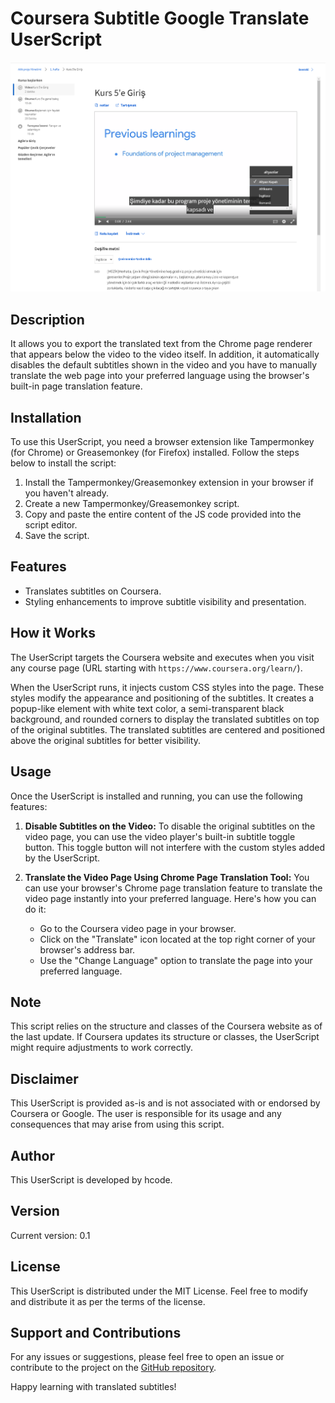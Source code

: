 # Coursera Subtitle Google Translate UserScript

![Screenshot](screenshot.png)  

## Description
It allows you to export the translated text from the Chrome page renderer that appears below the video to the video itself. In addition, it automatically disables the default subtitles shown in the video and you have to manually translate the web page into your preferred language using the browser's built-in page translation feature.

## Installation
To use this UserScript, you need a browser extension like Tampermonkey (for Chrome) or Greasemonkey (for Firefox) installed. Follow the steps below to install the script:

1. Install the Tampermonkey/Greasemonkey extension in your browser if you haven't already.
2. Create a new Tampermonkey/Greasemonkey script.
3. Copy and paste the entire content of the JS code provided into the script editor.
4. Save the script.

## Features
- Translates subtitles on Coursera.
- Styling enhancements to improve subtitle visibility and presentation.

## How it Works
The UserScript targets the Coursera website and executes when you visit any course page (URL starting with `https://www.coursera.org/learn/`).

When the UserScript runs, it injects custom CSS styles into the page. These styles modify the appearance and positioning of the subtitles. It creates a popup-like element with white text color, a semi-transparent black background, and rounded corners to display the translated subtitles on top of the original subtitles. The translated subtitles are centered and positioned above the original subtitles for better visibility.

## Usage
Once the UserScript is installed and running, you can use the following features:

1. **Disable Subtitles on the Video:** To disable the original subtitles on the video page, you can use the video player's built-in subtitle toggle button. This toggle button will not interfere with the custom styles added by the UserScript.

2. **Translate the Video Page Using Chrome Page Translation Tool:** You can use your browser's Chrome page translation feature to translate the video page instantly into your preferred language. Here's how you can do it:
    - Go to the Coursera video page in your browser.
    - Click on the "Translate" icon located at the top right corner of your browser's address bar.
    - Use the "Change Language" option to translate the page into your preferred language.

## Note
This script relies on the structure and classes of the Coursera website as of the last update. If Coursera updates its structure or classes, the UserScript might require adjustments to work correctly.

## Disclaimer
This UserScript is provided as-is and is not associated with or endorsed by Coursera or Google. The user is responsible for its usage and any consequences that may arise from using this script.

## Author
This UserScript is developed by hcode.

## Version
Current version: 0.1

## License
This UserScript is distributed under the MIT License. Feel free to modify and distribute it as per the terms of the license.

## Support and Contributions
For any issues or suggestions, please feel free to open an issue or contribute to the project on the [GitHub repository](https://github.com/hcode/coursera-subtitle-translate).

Happy learning with translated subtitles!
